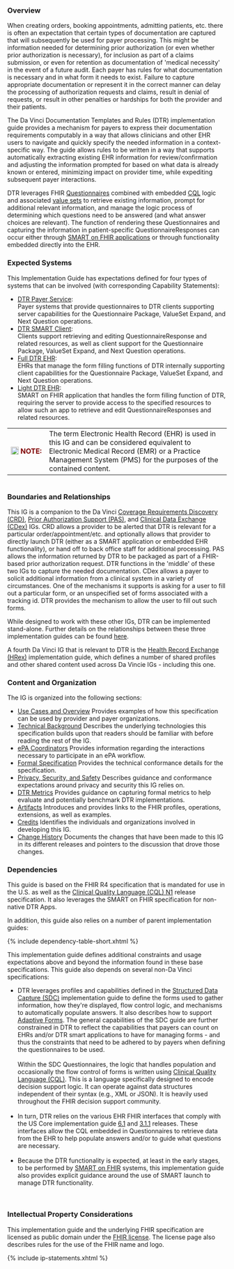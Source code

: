 <link rel="stylesheet" type="text/css" href="formatting.css" />

### Overview
When creating orders, booking appointments, admitting patients, etc. there is often an expectation that certain types of documentation are captured that will subsequently be used for payer processing.  This might be information needed for determining prior authorization (or even whether prior authorization is necessary), for inclusion as part of a claims submission, or even for retention as documentation of 'medical necessity' in the event of a future audit.  Each payer has rules for what documentation is necessary and in what form it needs to exist.  Failure to capture appropriate documentation or represent it in the correct manner can delay the processing of authorization requests and claims, result in denial of requests, or result in other penalties or hardships for both the provider and their patients.

The Da Vinci Documentation Templates and Rules (DTR) implementation guide provides a mechanism for payers to express their documentation requirements computably in a way that allows clinicians and other EHR users to navigate and quickly specify the needed information in a context-specific way.  The guide allows rules to be written in a way that supports automatically extracting existing EHR information for review/confirmation and adjusting the information prompted for based on what data is already known or entered, minimizing impact on provider time, while expediting subsequent payer interactions.

DTR leverages FHIR [Questionnaires](http://hl7.org/fhir/R4/questionnaire.html) combined with embedded [CQL](https://cql.hl7.org/) logic and associated [value sets](artifacts.html#terminology-value-sets) to retrieve existing information, prompt for additional relevant information, and manage the logic process of determining which questions need to be answered (and what answer choices are relevant).  The function of rendering these Questionnaires and capturing the information in patient-specific QuestionnaireResponses can occur either through [SMART on FHIR applications](http://hl7.org/fhir/smart-app-launch/index.html) or through functionality embedded directly into the EHR.

### Expected Systems
This Implementation Guide has expectations defined for four types of systems that can be involved (with corresponding Capability Statements):
* [DTR Payer Service](CapabilityStatement-dtr-payer-service.html):  
  Payer systems that provide questionnaires to DTR clients supporting server capabilities for the Questionnaire Package, ValueSet Expand, and Next Question operations.
* [DTR SMART Client](CapabilityStatement-dtr-smart-client.html):  
  Clients support retrieving and editing QuestionnaireResponse and related resources, as well as client support for the Questionnaire Package, ValueSet Expand, and Next Question operations.
* [Full DTR EHR](CapabilityStatement-full-dtr-ehr.html):  
  EHRs that manage the form filling functions of DTR internally supporting client capabilities for the Questionnaire Package, ValueSet Expand, and Next Question operations.
* [Light DTR EHR](CapabilityStatement-light-dtr-ehr.html):  
  SMART on FHIR application that handles the form filling function of DTR, requiring the server to provide access to the specified resources to allow such an app to retrieve and edit QuestionnaireResponses and related resources.

<div markdown="1" class="notebox">
  <table style="border: none; margin-bottom: 0px;">
    <tr><td style="width: 72px; border: none"><img src="Note.png" style="float: left; width:18px; height:18px; margin: 0px;">&nbsp;<b><span style="color:maroon;">NOTE:</span></b></td>
      <td style="border: none"> <!-- Note Text Here -->
 The term Electronic Health Record (EHR) is used in this IG and can be considered equivalent to Electronic Medical Record (EMR) or a Practice Management System (PMS) for the purposes of the contained content.
      </td></tr>
  </table>
</div><br>

### Boundaries and Relationships
This IG is a companion to the Da Vinci [Coverage Requirements Discovery (CRD)](https://build.fhir.org/ig/HL7/davinci-crd/), [Prior Authorization Support (PAS)](http://build.fhir.org/ig/HL7/davinci-pas/), and [Clinical Data Exchange (CDex)](https://hl7.org/fhir/us/davinci-cdex/index.html) IGs.  CRD allows a provider to be alerted that DTR is relevant for a particular order/appointment/etc. and optionally allows that provider to directly launch DTR (either as a SMART application or embedded EHR functionality), or hand off to back office staff for additional processing.  PAS allows the information returned by DTR to be packaged as part of a FHIR-based prior authorization request.  DTR functions in the 'middle' of these two IGs to capture the needed documentation.  CDex allows a payer to solicit additional information from a clinical system in a variety of circumstances.  One of the mechanisms it supports is asking for a user to fill out a particular form, or an unspecified set of forms associated with a tracking id.  DTR provides the mechanism to allow the user to fill out such forms.

While designed to work with these other IGs, DTR can be implemented stand-alone.  Further details on the relationships between these three implementation guides can be found [here](usecases.html#da-vinci-burden-reduction).

A fourth Da Vinci IG that is relevant to DTR is the [Health Record Exchange (HRex)](https://build.fhir.org/ig/HL7/davinci-ehrx/) implementation guide, which defines a number of shared profiles and other shared content used across Da Vincie IGs - including this one.

<!-- There are also two distinct sets of capabilities, one for [USCDI 1 (US-Core 3.1.1)]({{hl7.fhir.us.core.3.1.1}}/index.html) and one for [USCDI 3 (US-Core 6.1.0)]({{site.data.fhir.ver.uscore}}/index.html). Ideally payers will be able to handle both, but they are not presently required to. -->

### Content and Organization
The IG is organized into the following sections:

* [Use Cases and Overview](usecases.html) Provides examples of how this specification can be used by provider and payer organizations.
* [Technical Background](background.html) Describes the underlying technologies this specification builds upon that readers should be familiar with before reading the rest of the IG.
* [ePA Coordinators](epa.html) Provides information regarding the interactions necessary to participate in an ePA workflow.
* [Formal Specification](specification.html) Provides the technical conformance details for the specification.
* [Privacy, Security, and Safety](security.html) Describes guidance and conformance expectations around privacy and security this IG relies on.
* [DTR Metrics](metrics.html) Provides guidance on capturing formal metrics to help evaluate and potentially benchmark DTR implementations.
* [Artifacts](allartifacts.html) Introduces and provides links to the FHIR profiles, operations, extensions, as well as examples.
* [Credits](credits.html) Identifies the individuals and organizations involved in developing this IG.
* [Change History](changehistory.html) Documents the changes that have been made to this IG in its different releases and pointers to the discussion that drove those changes.
   
### Dependencies
This guide is based on the FHIR R4 specification that is mandated for use in the U.S. as well as the [Clinical Quality Language (CQL) N1](http://cql.hl7.org/N1/) release specification. It also leverages the SMART on FHIR specification for non-native DTR Apps.

In addition, this guide also relies on a number of parent implementation guides:

{% include dependency-table-short.xhtml %}

This implementation guide defines additional constraints and usage expectations above and beyond the information found in these base specifications.
This guide also depends on several non-Da Vinci specifications:

<div markdown="1" class="pbox">
<ul>
    <li>
        DTR leverages profiles and capabilities defined in the <a href="http://hl7.org/fhir/uv/sdc/STU3/">Structured Data Capture (SDC)</a> implementation guide to define the forms used to gather information, how they're displayed, flow control logic, and mechanisms to automatically populate answers.  It also describes how to support <a href="specification.html#adaptive-form-considerations">Adaptive Forms</a>.  The general capabilities of the SDC guide are further constrained in DTR to reflect the capabilities that payers can count on EHRs and/or DTR smart applications to have for managing forms - and thus the constraints that need to be adhered to by payers when defining the questionnaires to be used.
        <br><br>
        Within the SDC Questionnaires, the logic that handles population and occasionally the flow control of forms is written using <a href="http://cql.hl7.org/N1/">Clinical Quality Language (CQL)</a>.  This is a language specifically designed to encode decision support logic.  It can operate against data structures independent of their syntax (e.g., XML or JSON).  It is heavily used throughout the FHIR decision support community.
    </li>
    <br>
    <li>
        In turn, DTR relies on the various EHR FHIR interfaces that comply with the US Core implementation guide <a href="{{site.data.fhir.ver.uscore6}}">6.1</a> and <a href="{{site.data.fhir.ver.uscore3}}">3.1.1</a> releases.  These interfaces allow the CQL embedded in Questionnaires to retrieve data from the EHR to help populate answers and/or to guide what questions are necessary. 
    </li>
    <br>
    <li>
       Because the DTR functionality is expected, at least in the early stages, to be performed by <a href="http://hl7.org/fhir/smart-app-launch/index.html">SMART on FHIR</a> systems, this implementation guide also provides explicit guidance around the use of SMART launch to manage DTR functionality.
    </li>
</ul>
</div>
<br>

### Intellectual Property Considerations
This implementation guide and the underlying FHIR specification are licensed as public domain under the [FHIR license](http://hl7.org/fhir/R4/license.html#license). The license page also describes rules for the use of the FHIR name and logo.

<div markdown="1" class="pbox">

{% include ip-statements.xhtml %}

</div>
<br>